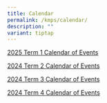 ```yaml
---
title: Calendar
permalink: /kmps/calendar/
description: ""
variant: tiptap
---
```

<p><a href="/files/2025_KMPS_Calendar_of_Events_Term_1.pdf" rel="noopener noreferrer nofollow" target="_blank">2025 Term 1 Calendar of Events</a>
</p>
<p><a href="/files/Calendar_of_Events_Term_2_2024.pdf" rel="noopener noreferrer nofollow" target="_blank">2024 Term 2 Calendar of Events</a>
</p>
<p><a href="/files/Calendar_of_Events_Term_3_2024.pdf" rel="noopener noreferrer nofollow" target="_blank">2024 Term 3 Calendar of Events</a>
</p>
<p><a href="/files/Calendar/2024/2024_Term_4_Calendar_of_Events.pdf" rel="noopener nofollow" target="_blank">2024 Term 4 Calendar of Events</a>
</p>